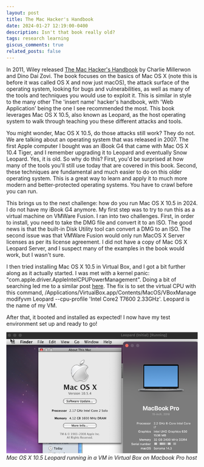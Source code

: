 ```yaml
---
layout: post
title: The Mac Hacker's Handbook
date: 2024-01-27 12:19:00-0400
description: Isn't that book really old?
tags: research learning
giscus_comments: true
related_posts: false
---
```

In 2011, Wiley released [The Mac Hacker's Handbook](https://www.wiley.com/en-us/The+Mac+Hacker%27s+Handbook-p-9781118080337) by Charlie Millerwon and Dino Dai Zovi. The book focuses on the basics of Mac OS X (note this is before it was called OS X and now just macOS), the attack surface of the operating system, looking for bugs and vulnerabilities, as well as many of the tools and techniques you would use to exploit it. This is similar in style to the many other The 'insert name' hacker's handbook, with 'Web Application' being the one I see recommended the most. This book leverages Mac OS X 10.5, also known as Leopard, as the host operating system to walk through teaching you these different attacks and tools.

You might wonder, Mac OS X 10.5, do those attacks still work? They do not. We are talking about an operating system that was released in 2007. The first Apple computer I bought was an iBook G4 that came with Mac OS X 10.4 Tiger, and I remember upgrading it to Leopard and eventually Snow Leopard. Yes, it is old. So why do this? First, you'd be surprised at how many of the tools you'll still use today that are covered in this book. Second, these techniques are fundamental and much easier to do on this older operating system. This is a great way to learn and apply it to much more modern and better-protected operating systems. You have to crawl before you can run.

This brings us to the next challenge: how do you run Mac OS X 10.5 in 2024. I do not have my iBook G4 anymore. My first step was to try to run this as a virtual machine on VMWare Fusion. I ran into two challenges. First, in order to install, you need to take the DMG file and convert it to an ISO. The good news is that the built-in Disk Utility tool can convert a DMG to an ISO. The second issue was that VMWare Fusion would only run MacOS X Server licenses as per its license agreement. I did not have a copy of Mac OS X Leopard Server, and I suspect many of the examples in the book would work, but I wasn't sure.

I then tried installing Mac OS X 10.5 in Virtual Box, and I got a bit further along as it actually started. I was met with a kernel panic: "com.apple.driver.AppleIntelCPUPowerManagement". Doing a bit of searching led me to a similar post [here](https://forums.virtualbox.org/viewtopic.php?t=109476). The fix is to set the virtual CPU with this command, /Applications/VirtualBox.app/Contents/MacOS/VBoxManage modifyvm Leopard --cpu-profile 'Intel Core2 T7600 2.33GHz'. Leopard is the name of my VM.

After that, it booted and installed as expected! I now have my test environment set up and ready to go!

![Leopard](/assets/img/Leopard_Running_VirtualBox.png)
*Mac OS X 10.5 Leopard running in a VM in Virtual Box on Macbook Pro host*
